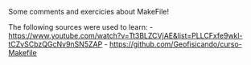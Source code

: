 Some comments and exercicies about MakeFile!

The following sources were used to learn:
    - https://www.youtube.com/watch?v=Tt3BLZCVjAE&list=PLLCFxfe9wkl-tCZvSCbzQGcNv9nSN5ZAP
    - https://github.com/Geofisicando/curso-Makefile